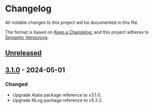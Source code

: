 # Changelog

All notable changes to this project will be documented in this file.

The format is based on [Keep a Changelog](https://keepachangelog.com/en/1.1.0/),
and this project adheres to [Semantic Versioning](https://semver.org/spec/v2.0.0.html).

## [Unreleased]

## [3.1.0] - 2024-05-01

### Changed

- Upgrade Atata package reference to v3.1.0.
- Upgrade NLog package reference to v5.3.2.

[unreleased]: https://github.com/atata-framework/atata-templates/compare/v3.0.0...HEAD
[3.1.0]: https://github.com/atata-framework/atata-templates/compare/v3.0.0...v3.1.0